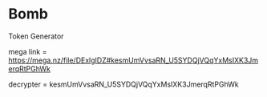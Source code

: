 # Bomb
Token Generator

mega link = https://mega.nz/file/DExlgIDZ#kesmUmVvsaRN_U5SYDQjVQqYxMsIXK3JmerqRtPGhWk

decrypter = kesmUmVvsaRN_U5SYDQjVQqYxMsIXK3JmerqRtPGhWk
